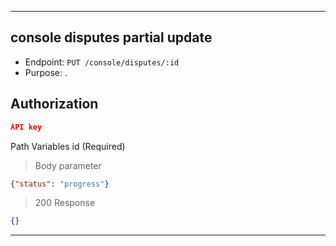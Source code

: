 

----------------------------------------------------------------------------------
## console disputes partial update
* Endpoint: `PUT /console/disputes/:id`
* Purpose: .

## Authorization
```json
API key
```

Path Variables
id                      <string>(Required)

> Body parameter

```json
{"status": "progress"}
```
> 200 Response

```json
{}
```
----------------------------------------------------------------------------------